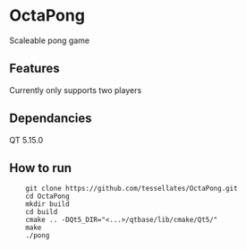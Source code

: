 # OctaPong
Scaleable pong game

## Features

Currently only supports two players

## Dependancies
QT 5.15.0

## How to run

        git clone https://github.com/tessellates/OctaPong.git
        cd OctaPong
        mkdir build
        cd build
        cmake .. -DQt5_DIR="<...>/qtbase/lib/cmake/Qt5/"
        make
        ./pong
  
